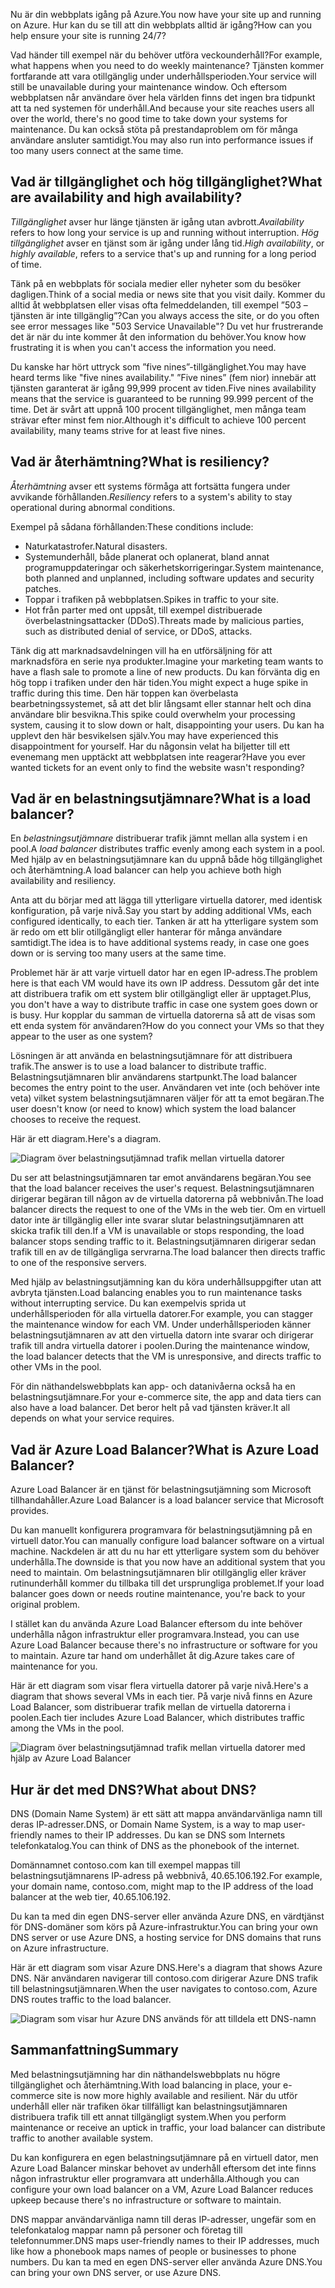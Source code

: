<span data-ttu-id="59d75-101">Nu är din webbplats igång på Azure.</span><span class="sxs-lookup"><span data-stu-id="59d75-101">You now have your site up and running on Azure.</span></span> <span data-ttu-id="59d75-102">Hur kan du se till att din webbplats alltid är igång?</span><span class="sxs-lookup"><span data-stu-id="59d75-102">How can you help ensure your site is running 24/7?</span></span>

<span data-ttu-id="59d75-103">Vad händer till exempel när du behöver utföra veckounderhåll?</span><span class="sxs-lookup"><span data-stu-id="59d75-103">For example, what happens when you need to do weekly maintenance?</span></span> <span data-ttu-id="59d75-104">Tjänsten kommer fortfarande att vara otillgänglig under underhållsperioden.</span><span class="sxs-lookup"><span data-stu-id="59d75-104">Your service will still be unavailable during your maintenance window.</span></span> <span data-ttu-id="59d75-105">Och eftersom webbplatsen når användare över hela världen finns det ingen bra tidpunkt att ta ned systemen för underhåll.</span><span class="sxs-lookup"><span data-stu-id="59d75-105">And because your site reaches users all over the world, there's no good time to take down your systems for maintenance.</span></span> <span data-ttu-id="59d75-106">Du kan också stöta på prestandaproblem om för många användare ansluter samtidigt.</span><span class="sxs-lookup"><span data-stu-id="59d75-106">You may also run into performance issues if too many users connect at the same time.</span></span>

## <a name="what-are-availability-and-high-availability"></a><span data-ttu-id="59d75-107">Vad är tillgänglighet och hög tillgänglighet?</span><span class="sxs-lookup"><span data-stu-id="59d75-107">What are availability and high availability?</span></span>

<span data-ttu-id="59d75-108">_Tillgänglighet_ avser hur länge tjänsten är igång utan avbrott.</span><span class="sxs-lookup"><span data-stu-id="59d75-108">_Availability_ refers to how long your service is up and running without interruption.</span></span> <span data-ttu-id="59d75-109">_Hög_ _tillgänglighet_ avser en tjänst som är igång under lång tid.</span><span class="sxs-lookup"><span data-stu-id="59d75-109">_High availability_, or _highly available_, refers to a service that's up and running for a long period of time.</span></span>

<span data-ttu-id="59d75-110">Tänk på en webbplats för sociala medier eller nyheter som du besöker dagligen.</span><span class="sxs-lookup"><span data-stu-id="59d75-110">Think of a social media or news site that you visit daily.</span></span> <span data-ttu-id="59d75-111">Kommer du alltid åt webbplatsen eller visas ofta felmeddelanden, till exempel ”503 – tjänsten är inte tillgänglig”?</span><span class="sxs-lookup"><span data-stu-id="59d75-111">Can you always access the site, or do you often see error messages like "503 Service Unavailable"?</span></span> <span data-ttu-id="59d75-112">Du vet hur frustrerande det är när du inte kommer åt den information du behöver.</span><span class="sxs-lookup"><span data-stu-id="59d75-112">You know how frustrating it is when you can't access the information you need.</span></span>

<span data-ttu-id="59d75-113">Du kanske har hört uttryck som ”five nines”-tillgänglighet.</span><span class="sxs-lookup"><span data-stu-id="59d75-113">You may have heard terms like "five nines availability."</span></span> <span data-ttu-id="59d75-114">”Five nines” (fem nior) innebär att tjänsten garanterat är igång 99,999 procent av tiden.</span><span class="sxs-lookup"><span data-stu-id="59d75-114">Five nines availability means that the service is guaranteed to be running 99.999 percent of the time.</span></span> <span data-ttu-id="59d75-115">Det är svårt att uppnå 100 procent tillgänglighet, men många team strävar efter minst fem nior.</span><span class="sxs-lookup"><span data-stu-id="59d75-115">Although it's difficult to achieve 100 percent availability, many teams strive for at least five nines.</span></span>

## <a name="what-is-resiliency"></a><span data-ttu-id="59d75-116">Vad är återhämtning?</span><span class="sxs-lookup"><span data-stu-id="59d75-116">What is resiliency?</span></span>

<span data-ttu-id="59d75-117">_Återhämtning_ avser ett systems förmåga att fortsätta fungera under avvikande förhållanden.</span><span class="sxs-lookup"><span data-stu-id="59d75-117">_Resiliency_ refers to a system's ability to stay operational during abnormal conditions.</span></span>

<span data-ttu-id="59d75-118">Exempel på sådana förhållanden:</span><span class="sxs-lookup"><span data-stu-id="59d75-118">These conditions include:</span></span>

- <span data-ttu-id="59d75-119">Naturkatastrofer.</span><span class="sxs-lookup"><span data-stu-id="59d75-119">Natural disasters.</span></span>
- <span data-ttu-id="59d75-120">Systemunderhåll, både planerat och oplanerat, bland annat programuppdateringar och säkerhetskorrigeringar.</span><span class="sxs-lookup"><span data-stu-id="59d75-120">System maintenance, both planned and unplanned, including software updates and security patches.</span></span>
- <span data-ttu-id="59d75-121">Toppar i trafiken på webbplatsen.</span><span class="sxs-lookup"><span data-stu-id="59d75-121">Spikes in traffic to your site.</span></span>
- <span data-ttu-id="59d75-122">Hot från parter med ont uppsåt, till exempel distribuerade överbelastningsattacker (DDoS).</span><span class="sxs-lookup"><span data-stu-id="59d75-122">Threats made by malicious parties, such as distributed denial of service, or DDoS, attacks.</span></span>

<span data-ttu-id="59d75-123">Tänk dig att marknadsavdelningen vill ha en utförsäljning för att marknadsföra en serie nya produkter.</span><span class="sxs-lookup"><span data-stu-id="59d75-123">Imagine your marketing team wants to have a flash sale to promote a line of new products.</span></span> <span data-ttu-id="59d75-124">Du kan förvänta dig en hög topp i trafiken under den här tiden.</span><span class="sxs-lookup"><span data-stu-id="59d75-124">You might expect a huge spike in traffic during this time.</span></span> <span data-ttu-id="59d75-125">Den här toppen kan överbelasta bearbetningssystemet, så att det blir långsamt eller stannar helt och dina användare blir besvikna.</span><span class="sxs-lookup"><span data-stu-id="59d75-125">This spike could overwhelm your processing system, causing it to slow down or halt, disappointing your users.</span></span> <span data-ttu-id="59d75-126">Du kan ha upplevt den här besvikelsen själv.</span><span class="sxs-lookup"><span data-stu-id="59d75-126">You may have experienced this disappointment for yourself.</span></span> <span data-ttu-id="59d75-127">Har du någonsin velat ha biljetter till ett evenemang men upptäckt att webbplatsen inte reagerar?</span><span class="sxs-lookup"><span data-stu-id="59d75-127">Have you ever wanted tickets for an event only to find the website wasn't responding?</span></span>

## <a name="what-is-a-load-balancer"></a><span data-ttu-id="59d75-128">Vad är en belastningsutjämnare?</span><span class="sxs-lookup"><span data-stu-id="59d75-128">What is a load balancer?</span></span>

<span data-ttu-id="59d75-129">En _belastningsutjämnare_ distribuerar trafik jämnt mellan alla system i en pool.</span><span class="sxs-lookup"><span data-stu-id="59d75-129">A _load balancer_ distributes traffic evenly among each system in a pool.</span></span> <span data-ttu-id="59d75-130">Med hjälp av en belastningsutjämnare kan du uppnå både hög tillgänglighet och återhämtning.</span><span class="sxs-lookup"><span data-stu-id="59d75-130">A load balancer can help you achieve both high availability and resiliency.</span></span>

<span data-ttu-id="59d75-131">Anta att du börjar med att lägga till ytterligare virtuella datorer, med identisk konfiguration, på varje nivå.</span><span class="sxs-lookup"><span data-stu-id="59d75-131">Say you start by adding additional VMs, each configured identically, to each tier.</span></span> <span data-ttu-id="59d75-132">Tanken är att ha ytterligare system som är redo om ett blir otillgängligt eller hanterar för många användare samtidigt.</span><span class="sxs-lookup"><span data-stu-id="59d75-132">The idea is to have additional systems ready, in case one goes down or is serving too many users at the same time.</span></span>

<span data-ttu-id="59d75-133">Problemet här är att varje virtuell dator har en egen IP-adress.</span><span class="sxs-lookup"><span data-stu-id="59d75-133">The problem here is that each VM would have its own IP address.</span></span> <span data-ttu-id="59d75-134">Dessutom går det inte att distribuera trafik om ett system blir otillgängligt eller är upptaget.</span><span class="sxs-lookup"><span data-stu-id="59d75-134">Plus, you don't have a way to distribute traffic in case one system goes down or is busy.</span></span> <span data-ttu-id="59d75-135">Hur kopplar du samman de virtuella datorerna så att de visas som ett enda system för användaren?</span><span class="sxs-lookup"><span data-stu-id="59d75-135">How do you connect your VMs so that they appear to the user as one system?</span></span>

<span data-ttu-id="59d75-136">Lösningen är att använda en belastningsutjämnare för att distribuera trafik.</span><span class="sxs-lookup"><span data-stu-id="59d75-136">The answer is to use a load balancer to distribute traffic.</span></span> <span data-ttu-id="59d75-137">Belastningsutjämnaren blir användarens startpunkt.</span><span class="sxs-lookup"><span data-stu-id="59d75-137">The load balancer becomes the entry point to the user.</span></span> <span data-ttu-id="59d75-138">Användaren vet inte (och behöver inte veta) vilket system belastningsutjämnaren väljer för att ta emot begäran.</span><span class="sxs-lookup"><span data-stu-id="59d75-138">The user doesn't know (or need to know) which system the load balancer chooses to receive the request.</span></span>

<span data-ttu-id="59d75-139">Här är ett diagram.</span><span class="sxs-lookup"><span data-stu-id="59d75-139">Here's a diagram.</span></span>

![Diagram över belastningsutjämnad trafik mellan virtuella datorer](../media-draft/load-balancer.png)

<span data-ttu-id="59d75-141">Du ser att belastningsutjämnaren tar emot användarens begäran.</span><span class="sxs-lookup"><span data-stu-id="59d75-141">You see that the load balancer receives the user's request.</span></span> <span data-ttu-id="59d75-142">Belastningsutjämnaren dirigerar begäran till någon av de virtuella datorerna på webbnivån.</span><span class="sxs-lookup"><span data-stu-id="59d75-142">The load balancer directs the request to one of the VMs in the web tier.</span></span> <span data-ttu-id="59d75-143">Om en virtuell dator inte är tillgänglig eller inte svarar slutar belastningsutjämnaren att skicka trafik till den.</span><span class="sxs-lookup"><span data-stu-id="59d75-143">If a VM is unavailable or stops responding, the load balancer stops sending traffic to it.</span></span> <span data-ttu-id="59d75-144">Belastningsutjämnaren dirigerar sedan trafik till en av de tillgängliga servrarna.</span><span class="sxs-lookup"><span data-stu-id="59d75-144">The load balancer then directs traffic to one of the responsive servers.</span></span>

<span data-ttu-id="59d75-145">Med hjälp av belastningsutjämning kan du köra underhållsuppgifter utan att avbryta tjänsten.</span><span class="sxs-lookup"><span data-stu-id="59d75-145">Load balancing enables you to run maintenance tasks without interrupting service.</span></span> <span data-ttu-id="59d75-146">Du kan exempelvis sprida ut underhållsperioden för alla virtuella datorer.</span><span class="sxs-lookup"><span data-stu-id="59d75-146">For example, you can stagger the maintenance window for each VM.</span></span> <span data-ttu-id="59d75-147">Under underhållsperioden känner belastningsutjämnaren av att den virtuella datorn inte svarar och dirigerar trafik till andra virtuella datorer i poolen.</span><span class="sxs-lookup"><span data-stu-id="59d75-147">During the maintenance window, the load balancer detects that the VM is unresponsive, and directs traffic to other VMs in the pool.</span></span>

<span data-ttu-id="59d75-148">För din näthandelswebbplats kan app- och datanivåerna också ha en belastningsutjämnare.</span><span class="sxs-lookup"><span data-stu-id="59d75-148">For your e-commerce site, the app and data tiers can also have a load balancer.</span></span> <span data-ttu-id="59d75-149">Det beror helt på vad tjänsten kräver.</span><span class="sxs-lookup"><span data-stu-id="59d75-149">It all depends on what your service requires.</span></span>

## <a name="what-is-azure-load-balancer"></a><span data-ttu-id="59d75-150">Vad är Azure Load Balancer?</span><span class="sxs-lookup"><span data-stu-id="59d75-150">What is Azure Load Balancer?</span></span>

<span data-ttu-id="59d75-151">Azure Load Balancer är en tjänst för belastningsutjämning som Microsoft tillhandahåller.</span><span class="sxs-lookup"><span data-stu-id="59d75-151">Azure Load Balancer is a load balancer service that Microsoft provides.</span></span>

<span data-ttu-id="59d75-152">Du kan manuellt konfigurera programvara för belastningsutjämning på en virtuell dator.</span><span class="sxs-lookup"><span data-stu-id="59d75-152">You can manually configure load balancer software on a virtual machine.</span></span> <span data-ttu-id="59d75-153">Nackdelen är att du nu har ett ytterligare system som du behöver underhålla.</span><span class="sxs-lookup"><span data-stu-id="59d75-153">The downside is that you now have an additional system that you need to maintain.</span></span> <span data-ttu-id="59d75-154">Om belastningsutjämnaren blir otillgänglig eller kräver rutinunderhåll kommer du tillbaka till det ursprungliga problemet.</span><span class="sxs-lookup"><span data-stu-id="59d75-154">If your load balancer goes down or needs routine maintenance, you're back to your original problem.</span></span>

<span data-ttu-id="59d75-155">I stället kan du använda Azure Load Balancer eftersom du inte behöver underhålla någon infrastruktur eller programvara.</span><span class="sxs-lookup"><span data-stu-id="59d75-155">Instead, you can use Azure Load Balancer because there's no infrastructure or software for you to maintain.</span></span> <span data-ttu-id="59d75-156">Azure tar hand om underhållet åt dig.</span><span class="sxs-lookup"><span data-stu-id="59d75-156">Azure takes care of maintenance for you.</span></span>

<span data-ttu-id="59d75-157">Här är ett diagram som visar flera virtuella datorer på varje nivå.</span><span class="sxs-lookup"><span data-stu-id="59d75-157">Here's a diagram that shows several VMs in each tier.</span></span> <span data-ttu-id="59d75-158">På varje nivå finns en Azure Load Balancer, som distribuerar trafik mellan de virtuella datorerna i poolen.</span><span class="sxs-lookup"><span data-stu-id="59d75-158">Each tier includes  Azure Load Balancer, which distributes traffic among the VMs in the pool.</span></span>

![Diagram över belastningsutjämnad trafik mellan virtuella datorer med hjälp av Azure Load Balancer](../media-draft/azure-load-balancer.png)

## <a name="what-about-dns"></a><span data-ttu-id="59d75-160">Hur är det med DNS?</span><span class="sxs-lookup"><span data-stu-id="59d75-160">What about DNS?</span></span>

<span data-ttu-id="59d75-161">DNS (Domain Name System) är ett sätt att mappa användarvänliga namn till deras IP-adresser.</span><span class="sxs-lookup"><span data-stu-id="59d75-161">DNS, or Domain Name System, is a way to map user-friendly names to their IP addresses.</span></span> <span data-ttu-id="59d75-162">Du kan se DNS som Internets telefonkatalog.</span><span class="sxs-lookup"><span data-stu-id="59d75-162">You can think of DNS as the phonebook of the internet.</span></span>

<span data-ttu-id="59d75-163">Domännamnet contoso.com kan till exempel mappas till belastningsutjämnarens IP-adress på webbnivå, 40.65.106.192.</span><span class="sxs-lookup"><span data-stu-id="59d75-163">For example, your domain name, contoso.com, might map to the IP address of the load balancer at the web tier, 40.65.106.192.</span></span>

<span data-ttu-id="59d75-164">Du kan ta med din egen DNS-server eller använda Azure DNS, en värdtjänst för DNS-domäner som körs på Azure-infrastruktur.</span><span class="sxs-lookup"><span data-stu-id="59d75-164">You can bring your own DNS server or use Azure DNS, a hosting service for DNS domains that runs on Azure infrastructure.</span></span>

<span data-ttu-id="59d75-165">Här är ett diagram som visar Azure DNS.</span><span class="sxs-lookup"><span data-stu-id="59d75-165">Here's a diagram that shows Azure DNS.</span></span> <span data-ttu-id="59d75-166">När användaren navigerar till contoso.com dirigerar Azure DNS trafik till belastningsutjämnaren.</span><span class="sxs-lookup"><span data-stu-id="59d75-166">When the user navigates to contoso.com, Azure DNS routes traffic to the load balancer.</span></span>

![Diagram som visar hur Azure DNS används för att tilldela ett DNS-namn](../media-draft/dns.png)

## <a name="summary"></a><span data-ttu-id="59d75-168">Sammanfattning</span><span class="sxs-lookup"><span data-stu-id="59d75-168">Summary</span></span>

<span data-ttu-id="59d75-169">Med belastningsutjämning har din näthandelswebbplats nu högre tillgänglighet och återhämtning.</span><span class="sxs-lookup"><span data-stu-id="59d75-169">With load balancing in place, your e-commerce site is now more highly available and resilient.</span></span> <span data-ttu-id="59d75-170">När du utför underhåll eller när trafiken ökar tillfälligt kan belastningsutjämnaren distribuera trafik till ett annat tillgängligt system.</span><span class="sxs-lookup"><span data-stu-id="59d75-170">When you perform maintenance or receive an uptick in traffic, your load balancer can distribute traffic to another available system.</span></span>

<span data-ttu-id="59d75-171">Du kan konfigurera en egen belastningsutjämnare på en virtuell dator, men Azure Load Balancer minskar behovet av underhåll eftersom det inte finns någon infrastruktur eller programvara att underhålla.</span><span class="sxs-lookup"><span data-stu-id="59d75-171">Although you can configure your own load balancer on a VM, Azure Load Balancer reduces upkeep because there's no infrastructure or software to maintain.</span></span>

<span data-ttu-id="59d75-172">DNS mappar användarvänliga namn till deras IP-adresser, ungefär som en telefonkatalog mappar namn på personer och företag till telefonnummer.</span><span class="sxs-lookup"><span data-stu-id="59d75-172">DNS maps user-friendly names to their IP addresses, much like how a phonebook maps names of people or businesses to phone numbers.</span></span> <span data-ttu-id="59d75-173">Du kan ta med en egen DNS-server eller använda Azure DNS.</span><span class="sxs-lookup"><span data-stu-id="59d75-173">You can bring your own DNS server, or use Azure DNS.</span></span>
